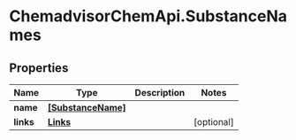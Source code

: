 # ChemadvisorChemApi.SubstanceNames

## Properties
Name | Type | Description | Notes
------------ | ------------- | ------------- | -------------
**name** | [**[SubstanceName]**](SubstanceName.md) |  | 
**links** | [**Links**](Links.md) |  | [optional] 


